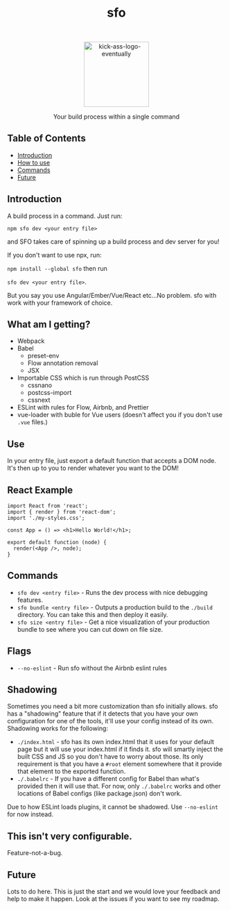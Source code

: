 <h1 align="center">sfo</h1> <br>
<p align="center">
    <img alt="kick-ass-logo-eventually" title="Placeholder" src="https://drive.google.com/uc?id=1eNNthq-OAURyRVIdBj3D-Qh3ow5y7dWL" width="150">
</p>

<p align="center">
  Your build process within a single command
</p>

## Table of Contents

* [Introduction](#introduction)
* [How to use](#use)
* [Commands](#commands)
* [Future](#future)

## Introduction

A build process in a command. Just run:

`npm sfo dev <your entry file>`

and SFO takes care of spinning up a build process and dev server for you!

If you don't want to use npx, run:

`npm install --global sfo` then run

`sfo dev <your entry file>`.

But you say you use Angular/Ember/Vue/React etc...No problem. sfo with work with your framework of choice.

## What am I getting?

* Webpack
* Babel
  * preset-env
  * Flow annotation removal
  * JSX
* Importable CSS which is run through PostCSS
  * cssnano
  * postcss-import
  * cssnext
* ESLint with rules for Flow, Airbnb, and Prettier
* vue-loader with buble for Vue users (doesn't affect you if you don't use `.vue` files.)

## Use

In your entry file, just export a default function that accepts a DOM node. It's then up to you to render whatever you want to the DOM!

## React Example

```es6
import React from 'react';
import { render } from 'react-dom';
import './my-styles.css';

const App = () => <h1>Hello World!</h1>;

export default function (node) {
  render(<App />, node);
}
```

## Commands

* `sfo dev <entry file>` - Runs the dev process with nice debugging features.
* `sfo bundle <entry file>` - Outputs a production build to the `./build` directory. You can take this and then deploy it easily.
* `sfo size <entry file>` - Get a nice visualization of your production bundle to see where you can cut down on file size.

## Flags

* `--no-eslint` - Run sfo without the Airbnb eslint rules

## Shadowing

Sometimes you need a bit more customization than sfo initially allows. sfo has a "shadowing" feature that if it detects that you have your own configuration for one of the tools, it'll use your config instead of its own. Shadowing works for the following:

* `./index.html` - sfo has its own index.html that it uses for your default page but it will use your index.html if it finds it. sfo will smartly inject the built CSS and JS so you don't have to worry about those. Its only requirement is that you have a `#root` element somewhere that it provide that element to the exported function.
* `./.babelrc` - If you have a different config for Babel than what's provided then it will use that. For now, only `./.babelrc` works and other locations of Babel configs (like package.json) don't work.

Due to how ESLint loads plugins, it cannot be shadowed. Use `--no-eslint` for now instead.

## This isn't very configurable.

Feature-not-a-bug.

## Future

Lots to do here. This is just the start and we would love your feedback and help to make it happen. Look at the issues if you want to see my roadmap.
